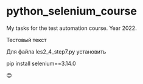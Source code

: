 # python_selenium_course
My tasks for the test automation course. Year 2022.

Тестовый текст

Для файла les2_4_step7.py установить

pip install selenium==3.14.0

:blush:
